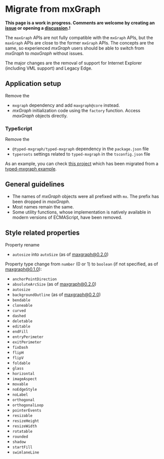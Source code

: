 # Migrate from mxGraph

**This page is a work in progress. Comments are welcome by creating an [issue](https://github.com/maxGraph/maxGraph/issues)
or opening a [discussion](https://github.com/maxGraph/maxGraph/discussions/categories/q-a).!**

The `maxGraph` APIs are not fully compatible with the `mxGraph` APIs, but the `maxGraph` APIs are close to the former `mxGraph` APIs.
The concepts are the same, so experienced _mxGraph_ users should be able to switch from _mxGraph_ to _maxGraph_ without issues.

The major changes are the removal of support for Internet Explorer (including VML support) and Legacy Edge.


## Application setup

Remove the
- `mxgraph` dependency and add `maxgraph@core` instead.  
- _mxGraph_ initialization code using the `factory` function. Access _maxGraph_ objects directly.

### TypeScript

Remove the
- `@typed-mxgraph/typed-mxgraph` dependency in the `package.json` file
- `typeroots` settings related to `typed-mxgraph` in the `tsconfig.json` file

As an example, you can check [this project](https://github.com/maxGraph/maxgraph-integration-examples/tree/main/projects/rollup-ts) which has been migrated
from a [typed-mxgraph example](https://github.com/typed-mxgraph/typed-mxgraph-example-bundled-with-rollup).


## General guidelines

- The names of _mxGraph_ objects were all prefixed with `mx`. The prefix has been dropped in _maxGraph_.
- Most names remain the same.
- Some utility functions, whose implementation is natively available in modern versions of ECMAScript, have been removed.


## Style related properties

Property rename
- `autosize` into `autoSize` (as of maxgraph@0.2.0)

Property type change from `number` (0 or 1) to `boolean` (if not specified, as of maxgraph@0.1.0):
- `anchorPointDirection`
- `absoluteArcSize` (as of maxgraph@0.2.0)
- `autosize`
- `backgroundOutline` (as of maxgraph@0.2.0)
- `bendable`
- `cloneable`
- `curved`
- `dashed`
- `deletable`
- `editable`
- `endFill`
- `entryPerimeter`
- `exitPerimeter`
- `fixDash`
- `flipH`
- `flipV`
- `foldable`
- `glass`
- `horizontal`
- `imageAspect`
- `movable`
- `noEdgeStyle`
- `noLabel`
- `orthogonal`
- `orthogonalLoop`
- `pointerEvents`
- `resizable`
- `resizeHeight`
- `resizeWidth`
- `rotatable`
- `rounded`
- `shadow`
- `startFill`
- `swimlaneLine`

